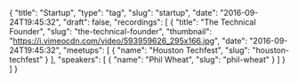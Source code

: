 {
  "title": "Startup",
  "type": "tag",
  "slug": "startup",
  "date": "2016-09-24T19:45:32",
  "draft": false,
  "recordings": [
    {
      "title": "The Technical Founder",
      "slug": "the-technical-founder",
      "thumbnail": "https://i.vimeocdn.com/video/593959626_295x166.jpg",
      "date": "2016-09-24T19:45:32",
      "meetups": [
        {
          "name": "Houston Techfest",
          "slug": "houston-techfest"
        }
      ],
      "speakers": [
        {
          "name": "Phil Wheat",
          "slug": "phil-wheat"
        }
      ]
    }
  ]
}